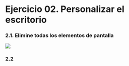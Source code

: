
# Ejercicio 02.  Personalizar el escritorio

### 2.1.   Elimine todas los elementos de pantalla

![](https://i.imgur.com/MleYnXV.png)
### 2.2
<!--stackedit_data:
eyJoaXN0b3J5IjpbOTcyNDIwNTQxLC03NDE1MTc2NTBdfQ==
-->